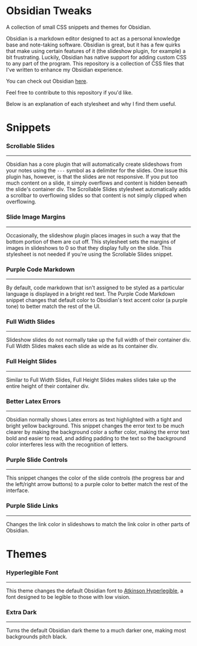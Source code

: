 # Obsidian Tweaks
A collection of small CSS snippets and themes for Obsidian.

Obsidian is a markdown editor designed to act as a personal knowledge base and note-taking software. Obsidian is great, but it has a few quirks that make using certain features of it (the slideshow plugin, for example) a bit frustrating. Luckily, Obsidian has native support for adding custom CSS to any part of the program. This repository is a collection of CSS files that I've written to enhance my Obsidian experience.

You can check out Obsidian [here](https://obsidian.md/).


Feel free to contribute to this repository if you'd like.

Below is an explanation of each stylesheet and why I find them useful.

# Snippets

### Scrollable Slides
---
Obsidian has a core plugin that will automatically create slideshows from your notes using the `---` symbol as a delimiter for the slides. One issue this plugin has, however, is that the slides are not responsive. If you put too much content on a slide, it simply overflows and content is hidden beneath the slide's container div. The Scrollable Slides stylesheet automatically adds a scrollbar to overflowing slides so that content is not simply clipped when overflowing. 

### Slide Image Margins
---
Occasionally, the slideshow plugin places images in such a way that the bottom portion of them are cut off. This stylesheet sets the margins of images in slideshows to 0 so that they display fully on the slide. This stylesheet is not needed if you're using the Scrollable Slides snippet.

### Purple Code Markdown
---
By default, code markdown that isn't assigned to be styled as a particular language is displayed in a bright red text. The Purple Code Markdown snippet changes that default color to Obsidian's text accent color (a purple tone) to better match the rest of the UI.

### Full Width Slides
---
Slideshow slides do not normally take up the full width of their container div. Full Width Slides makes each slide as wide as its container div.

### Full Height Slides
---
Similar to Full Width Slides, Full Height Slides makes slides take up the entire height of their container div.

### Better Latex Errors
---
Obsidian normally shows Latex errors as text highlighted with a tight and bright yellow background. This snippet changes the error text to be much clearer by making the background color a softer color, making the error text bold and easier to read, and adding padding to the text so the background color interferes less with the recognition of letters.

### Purple Slide Controls
---
This snippet changes the color of the slide controls (the progress bar and the left/right arrow buttons) to a purple color to better match the rest of the interface.

### Purple Slide Links
---
Changes the link color in slideshows to match the link color in other parts of Obsidian.

# Themes

### Hyperlegible Font
---
This theme changes the default Obsidian font to [Atkinson Hyperlegible](https://fonts.google.com/specimen/Atkinson+Hyperlegible?query=atkin#glyphs), a font designed to be legible to those with low vision.

### Extra Dark
---
Turns the default Obsidian dark theme to a much darker one, making most backgrounds pitch black.
